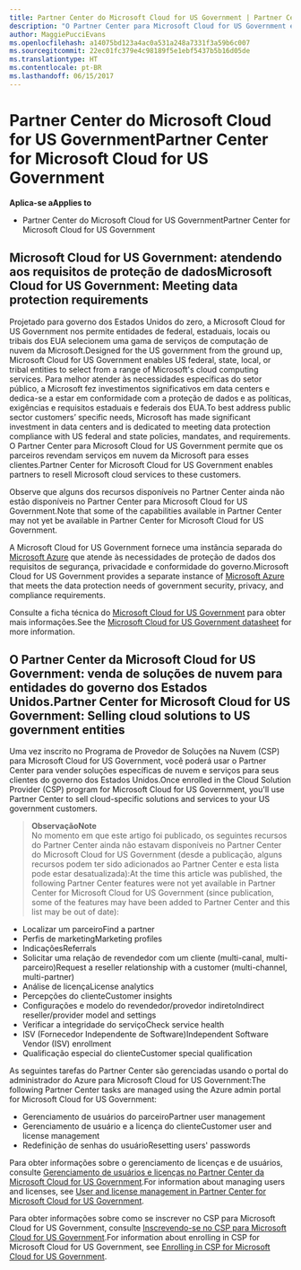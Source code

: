 ```yaml
---
title: Partner Center do Microsoft Cloud for US Government | Partner Center do Microsoft Cloud for US Government
description: "O Partner Center para Microsoft Cloud for US Government é o portal de empresas para parceiros da Microsoft que deseja oferecer soluções de nuvem da Microsoft para clientes que trabalham com agências governamentais dentro dos Estados Unidos."
author: MaggiePucciEvans
ms.openlocfilehash: a14075bd123a4ac0a531a248a7331f3a59b6c007
ms.sourcegitcommit: 22ec01fc379e4c98189f5e1ebf5437b5b16d05de
ms.translationtype: HT
ms.contentlocale: pt-BR
ms.lasthandoff: 06/15/2017
---
```

# <a name="partner-center-for-microsoft-cloud-for-us-government"></a><span data-ttu-id="aa0e5-103">Partner Center do Microsoft Cloud for US Government</span><span class="sxs-lookup"><span data-stu-id="aa0e5-103">Partner Center for Microsoft Cloud for US Government</span></span>

**<span data-ttu-id="aa0e5-104">Aplica-se a</span><span class="sxs-lookup"><span data-stu-id="aa0e5-104">Applies to</span></span>**

-  <span data-ttu-id="aa0e5-105">Partner Center do Microsoft Cloud for US Government</span><span class="sxs-lookup"><span data-stu-id="aa0e5-105">Partner Center for Microsoft Cloud for US Government</span></span>

## <a name="microsoft-cloud-for-us-government-meeting-data-protection-requirements"></a><span data-ttu-id="aa0e5-106">Microsoft Cloud for US Government: atendendo aos requisitos de proteção de dados</span><span class="sxs-lookup"><span data-stu-id="aa0e5-106">Microsoft Cloud for US Government: Meeting data protection requirements</span></span> 

<span data-ttu-id="aa0e5-107">Projetado para governo dos Estados Unidos do zero, a Microsoft Cloud for US Government nos permite entidades de federal, estaduais, locais ou tribais dos EUA selecionem uma gama de serviços de computação de nuvem da Microsoft.</span><span class="sxs-lookup"><span data-stu-id="aa0e5-107">Designed for the US government from the ground up, Microsoft Cloud for US Government enables US federal, state, local, or tribal entities to select from a range of Microsoft's cloud computing services.</span></span> <span data-ttu-id="aa0e5-108">Para melhor atender às necessidades específicas do setor público, a Microsoft fez investimentos significativos em data centers e dedica-se a estar em conformidade com a proteção de dados e as políticas, exigências e requisitos estaduais e federais dos EUA.</span><span class="sxs-lookup"><span data-stu-id="aa0e5-108">To best address public sector customers’ specific needs, Microsoft has made significant investment in data centers and is dedicated to meeting data protection compliance with US federal and state policies, mandates, and requirements.</span></span> <span data-ttu-id="aa0e5-109">O Partner Center para Microsoft Cloud for US Government permite que os parceiros revendam serviços em nuvem da Microsoft para esses clientes.</span><span class="sxs-lookup"><span data-stu-id="aa0e5-109">Partner Center for Microsoft Cloud for US Government enables partners to resell Microsoft cloud services to these customers.</span></span>

<span data-ttu-id="aa0e5-110">Observe que alguns dos recursos disponíveis no Partner Center ainda não estão disponíveis no Partner Center para Microsoft Cloud for US Government.</span><span class="sxs-lookup"><span data-stu-id="aa0e5-110">Note that some of the capabilities available in Partner Center may not yet be available in Partner Center for Microsoft Cloud for US Government.</span></span>

<span data-ttu-id="aa0e5-111">A Microsoft Cloud for US Government fornece uma instância separada do [Microsoft Azure](https://azure.microsoft.com/en-us/overview/clouds/government/) que atende às necessidades de proteção de dados dos requisitos de segurança, privacidade e conformidade do governo.</span><span class="sxs-lookup"><span data-stu-id="aa0e5-111">Microsoft Cloud for US Government provides a separate instance of [Microsoft Azure](https://azure.microsoft.com/en-us/overview/clouds/government/) that meets the data protection needs of government security, privacy, and compliance requirements.</span></span> 

<span data-ttu-id="aa0e5-112">Consulte a ficha técnica do [Microsoft Cloud for US Government](http://download.microsoft.com/download/C/9/C/C9CA3002-DFC4-4ADA-841F-DF42AEC042FB/Microsoft_Azure_Government_Datasheet_EN_US.PDF) para obter mais informações.</span><span class="sxs-lookup"><span data-stu-id="aa0e5-112">See the [Microsoft Cloud for US Government datasheet](http://download.microsoft.com/download/C/9/C/C9CA3002-DFC4-4ADA-841F-DF42AEC042FB/Microsoft_Azure_Government_Datasheet_EN_US.PDF) for more information.</span></span>

## <a name="partner-center-for-microsoft-cloud-for-us-government-selling-cloud-solutions-to-us-government-entities"></a><span data-ttu-id="aa0e5-113">O Partner Center da Microsoft Cloud for US Government: venda de soluções de nuvem para entidades do governo dos Estados Unidos.</span><span class="sxs-lookup"><span data-stu-id="aa0e5-113">Partner Center for Microsoft Cloud for US Government: Selling cloud solutions to US government entities</span></span>

<span data-ttu-id="aa0e5-114">Uma vez inscrito no Programa de Provedor de Soluções na Nuvem (CSP) para Microsoft Cloud for US Government, você poderá usar o Partner Center para vender soluções específicas de nuvem e serviços para seus clientes do governo dos Estados Unidos.</span><span class="sxs-lookup"><span data-stu-id="aa0e5-114">Once enrolled in the Cloud Solution Provider (CSP) program for Microsoft Cloud for US Government, you'll use Partner Center to sell cloud-specific solutions and services to your US government customers.</span></span> 

>**<span data-ttu-id="aa0e5-115">Observação</span><span class="sxs-lookup"><span data-stu-id="aa0e5-115">Note</span></span>**<br>
<span data-ttu-id="aa0e5-116">No momento em que este artigo foi publicado, os seguintes recursos do Partner Center ainda não estavam disponíveis no Partner Center do Microsoft Cloud for US Government (desde a publicação, alguns recursos podem ter sido adicionados ao Partner Center e esta lista pode estar desatualizada):</span><span class="sxs-lookup"><span data-stu-id="aa0e5-116">At the time this article was published, the following Partner Center features were not yet available in Partner Center for Microsoft Cloud for US Government (since publication, some of the features may have been added to Partner Center and this list may be out of date):</span></span>

- <span data-ttu-id="aa0e5-117">Localizar um parceiro</span><span class="sxs-lookup"><span data-stu-id="aa0e5-117">Find a partner</span></span>
- <span data-ttu-id="aa0e5-118">Perfis de marketing</span><span class="sxs-lookup"><span data-stu-id="aa0e5-118">Marketing profiles</span></span>
- <span data-ttu-id="aa0e5-119">Indicações</span><span class="sxs-lookup"><span data-stu-id="aa0e5-119">Referrals</span></span>
- <span data-ttu-id="aa0e5-120">Solicitar uma relação de revendedor com um cliente (multi-canal, multi-parceiro)</span><span class="sxs-lookup"><span data-stu-id="aa0e5-120">Request a reseller relationship with a customer (multi-channel, multi-partner)</span></span>
- <span data-ttu-id="aa0e5-121">Análise de licença</span><span class="sxs-lookup"><span data-stu-id="aa0e5-121">License analytics</span></span>
- <span data-ttu-id="aa0e5-122">Percepções do cliente</span><span class="sxs-lookup"><span data-stu-id="aa0e5-122">Customer insights</span></span>
- <span data-ttu-id="aa0e5-123">Configurações e modelo do revendedor/provedor indireto</span><span class="sxs-lookup"><span data-stu-id="aa0e5-123">Indirect reseller/provider model and settings</span></span>
- <span data-ttu-id="aa0e5-124">Verificar a integridade do serviço</span><span class="sxs-lookup"><span data-stu-id="aa0e5-124">Check service health</span></span>
- <span data-ttu-id="aa0e5-125">ISV (Fornecedor Independente de Software)</span><span class="sxs-lookup"><span data-stu-id="aa0e5-125">Independent Software Vendor (ISV) enrollment</span></span>
- <span data-ttu-id="aa0e5-126">Qualificação especial do cliente</span><span class="sxs-lookup"><span data-stu-id="aa0e5-126">Customer special qualification</span></span>

<span data-ttu-id="aa0e5-127">As seguintes tarefas do Partner Center são gerenciadas usando o portal do administrador do Azure para Microsoft Cloud for US Government:</span><span class="sxs-lookup"><span data-stu-id="aa0e5-127">The following Partner Center tasks are managed using the Azure admin portal for Microsoft Cloud for US Government:</span></span> 

-   <span data-ttu-id="aa0e5-128">Gerenciamento de usuários do parceiro</span><span class="sxs-lookup"><span data-stu-id="aa0e5-128">Partner user management</span></span>
-   <span data-ttu-id="aa0e5-129">Gerenciamento de usuário e a licença do cliente</span><span class="sxs-lookup"><span data-stu-id="aa0e5-129">Customer user and license management</span></span>
-   <span data-ttu-id="aa0e5-130">Redefinição de senhas do usuário</span><span class="sxs-lookup"><span data-stu-id="aa0e5-130">Resetting users' passwords</span></span>

<span data-ttu-id="aa0e5-131">Para obter informações sobre o gerenciamento de licenças e de usuários, consulte [Gerenciamento de usuários e licenças no Partner Center da Microsoft Cloud for US Government](user-management-in-partner-center-for-microsoft-us-govt-cloud.md).</span><span class="sxs-lookup"><span data-stu-id="aa0e5-131">For information about managing users and licenses, see [User and license management in Partner Center for Microsoft Cloud for US Government](user-management-in-partner-center-for-microsoft-us-govt-cloud.md).</span></span>

<span data-ttu-id="aa0e5-132">Para obter informações sobre como se inscrever no CSP para Microsoft Cloud for US Government, consulte [Inscrevendo-se no CSP para Microsoft Cloud for US Government](enroll-in-csp-for-microsoft-us-govt-cloud.md).</span><span class="sxs-lookup"><span data-stu-id="aa0e5-132">For information about enrolling in CSP for Microsoft Cloud for US Government, see [Enrolling in CSP for Microsoft Cloud for US Government](enroll-in-csp-for-microsoft-us-govt-cloud.md).</span></span>
